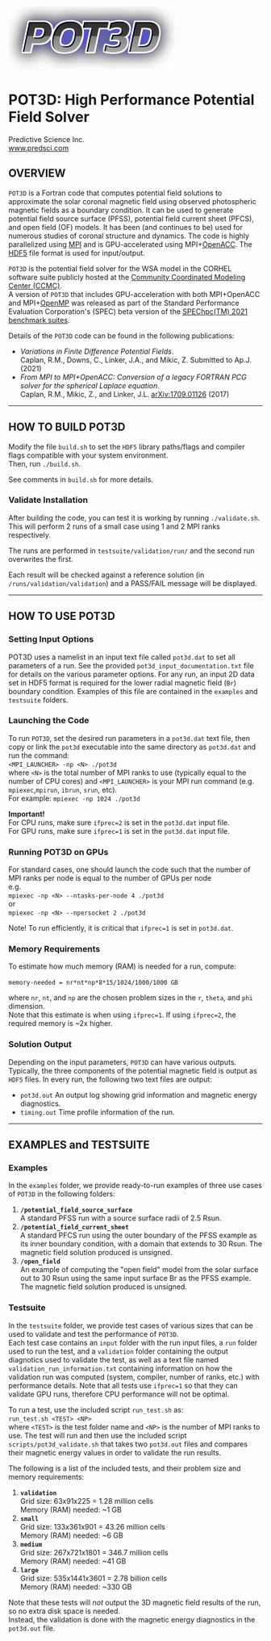 ![POT3D](pot3d_logo.png)

# POT3D: High Performance Potential Field Solver #
Predictive Science Inc.  
www.predsci.com

## OVERVIEW ##

`POT3D` is a Fortran code that computes potential field solutions to approximate the solar coronal magnetic field using observed photospheric magnetic fields as a boundary condition.  It can be used to generate potential field source surface (PFSS), potential field current sheet (PFCS), and open field (OF) models. It has been (and continues to be) used for numerous studies of coronal structure and dynamics.  The code is highly parallelized using [MPI](https://www.mpi-forum.org) and is GPU-accelerated using MPI+[OpenACC](https://www.openacc.org/).  The [HDF5](https://www.hdfgroup.org/solutions/hdf5) file format is used for input/output.

`POT3D` is the potential field solver for the WSA model in the CORHEL software suite publicly hosted at the [Community Coordinated Modeling Center (CCMC)](https://ccmc.gsfc.nasa.gov/models/modelinfo.php?model=CORHEL/MAS/WSA/ENLIL).  
A version of `POT3D` that includes GPU-acceleration with both MPI+OpenACC and MPI+[OpenMP](https://www.openmp.org//) was released as part of the Standard Performance Evaluation Corporation's (SPEC) beta version of the [SPEChpc(TM) 2021 benchmark suites](https://www.spec.org/hpc2021).  

Details of the `POT3D` code can be found in the following publications:  

 - *Variations in Finite Difference Potential Fields*.  
 Caplan, R.M., Downs, C., Linker, J.A., and Mikic, Z.  Submitted to Ap.J. (2021)
 - *From MPI to MPI+OpenACC: Conversion of a legacy FORTRAN PCG solver for the spherical Laplace equation*.  
 Caplan, R.M., Mikic, Z., and Linker, J.L.  [arXiv:1709.01126](https://arxiv.org/abs/1709.01126) (2017)

--------------------------------

## HOW TO BUILD POT3D ##

Modify the file `build.sh` to set the `HDF5` library paths/flags and compiler flags compatible with your system environment.  
Then, run `./build.sh`.

See comments in `build.sh` for more details.

### Validate Installation ###

After building the code, you can test it is working by running `./validate.sh`.  
This will perform 2 runs of a small case using 1 and 2 MPI ranks respectively.

The runs are performed in `testsuite/validation/run/` and the second run overwrites the first.

Each result will be checked against a reference solution (in `/runs/validation/validation`) and a PASS/FAIL message will be displayed.

--------------------------------

## HOW TO USE POT3D ##

### Setting Input Options

POT3D uses a namelist in an input text file called `pot3d.dat` to set all parameters of a run.  See the provided `pot3d_input_documentation.txt` file for details on the various parameter options.  For any run, an input 2D data set in HDF5 format is required for the lower radial magnetic field (`Br`) boundary condition.  Examples of this file are contained in the `examples` and `testsuite` folders.

### Launching the Code ###

To run `POT3D`, set the desired run parameters in a `pot3d.dat` text file, then copy or link the `pot3d` executable into the same directory as `pot3d.dat`
and run the command:  
  `<MPI_LAUNCHER> -np <N> ./pot3d `  
where `<N>` is the total number of MPI ranks to use (typically equal to the number of CPU cores) and `<MPI_LAUNCHER>` is your MPI run command (e.g. `mpiexec`,`mpirun`, `ibrun`, `srun`, etc).  
For example:  `mpiexec -np 1024 ./pot3d`

**Important!**  
For CPU runs, make sure `ifprec=2` is set in the `pot3d.dat` input file.  
For GPU runs, make sure `ifprec=1` is set in the `pot3d.dat` input file.

### Running POT3D on GPUs ###

For standard cases, one should launch the code such that the number of MPI ranks per node is equal to the number of GPUs per node  
e.g.  
`mpiexec -np <N> --ntasks-per-node 4 ./pot3d`  
or  
`mpiexec -np <N> --npersocket 2 ./pot3d`  

Note!  To run efficiently, it is critical that `ifprec=1` is set in `pot3d.dat`.

### Memory Requirements ###

To estimate how much memory (RAM) is needed for a run, compute:  

`memory-needed = nr*nt*np*8*15/1024/1000/1000 GB`  

where `nr`, `nt`, and `np` are the chosen problem sizes in the `r`, `theta`, and `phi` dimension.  
Note that this estimate is when using `ifprec=1`.  If using `ifprec=2`, the required memory is ~2x higher.

### Solution Output ###

Depending on the input parameters, `POT3D` can have various outputs. Typically, the three components of the potential magnetic field is output as `HDF5` files. In every run, the following two text files are output:

 - `pot3d.out`      An output log showing grid information and magnetic energy diagnostics.
 - `timing.out`     Time profile information of the run.

-----------------------------

## EXAMPLES and TESTSUITE ##

### Examples ###

In the `examples` folder, we provide ready-to-run examples of three use cases of `POT3D` in the following folders:

1. **`/potential_field_source_surface`**  
A standard PFSS run with a source surface radii of 2.5 Rsun.
2. **`/potential_field_current_sheet`**  
A standard PFCS run using the outer boundary of the PFSS example as its inner boundary condition, with a domain that extends to 30 Rsun. The magnetic field solution produced is unsigned.  
3. **`/open_field`**  
An example of computing the "open field" model from the solar surface out to 30 Rsun using the same input surface Br as the PFSS example. The magnetic field solution produced is unsigned.  

### Testsuite ###

In the `testsuite` folder, we provide test cases of various sizes that can be used to validate and test the performance of `POT3D`.  
Each test case contains an `input` folder with the run input files, a `run` folder used to run the test, and a `validation` folder containing the output diagnotics used to validate the test, as well as a text file named `validation_run_information.txt`  containing information on how the validation run was computed (system, compiler, number of ranks, etc.) with performance details.  Note that all tests use `ifprec=1` so that they can validate GPU runs, therefore CPU performance will not be optimal.

To run a test, use the included script `run_test.sh` as:  
`run_test.sh <TEST> <NP>`  
where `<TEST>` is the test folder name and `<NP>` is the number of MPI ranks to use.  The test will run and then use the included script `scripts/pot3d_validate.sh` that takes two `pot3d.out` files and compares their magnetic energy values in order to validate the run results.  

The following is a list of the included tests, and their problem size and memory requirements:

1. **`validation`**  
Grid size:  63x91x225 = 1.28 million cells  
Memory (RAM) needed:  ~1 GB  
2. **`small`**  
Grid size:  133x361x901 = 43.26 million cells   
Memory (RAM) needed:  ~6 GB
3. **`medium`**  
Grid size:  267x721x1801 = 346.7 million cells  
Memory (RAM) needed:  ~41 GB  
4. **`large`**  
Grid size:  535x1441x3601 = 2.78 billion cells  
Memory (RAM) needed:  ~330 GB 

Note that these tests will *not* output the 3D magnetic field results of the run, so no extra disk space is needed.  
Instead, the validation is done with the magnetic energy diagnostics in the `pot3d.out` file.  




